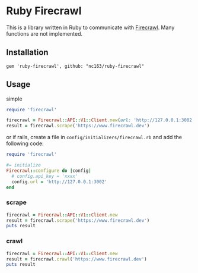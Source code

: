 # Ruby Firecrawl

This is a library written in Ruby to communicate with [Firecrawl](https://www.firecrawl.dev).
Many functions are not implemented.


## Installation

```Gemfile
gem 'ruby-firecrawl', github: "nc163/ruby-firecrawl"
```

## Usage

simple
```ruby
require 'firecrawl'

firecrawl = Firecrawl::API::V1::Client.new(url: 'http://127.0.0.1:3002')
result = firecrawl.scrape('https://www.firecrawl.dev')
```

or if rails, create a file in `config/initializers/firecrawl.rb` and add the following code:

```ruby
require 'firecrawl'

#= initialize
Firecrawl::configure do |config|
  # config.api_key = 'xxxx'
  config.url = 'http://127.0.0.1:3002'
end
```

### scrape

```ruby
firecrawl = Firecrawl::API::V1::Client.new
result = firecrawl.scrape('https://www.firecrawl.dev')
puts result
```

### crawl

```ruby
firecrawl = Firecrawl::API::V1::Client.new
result = firecrawl.crawl('https://www.firecrawl.dev')
puts result
```